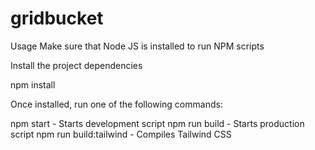# gridbucket

Usage
Make sure that Node JS is installed to run NPM scripts

Install the project dependencies

npm install

Once installed, run one of the following commands:

npm start                                 - Starts development script
npm run build                             - Starts production script
npm run build:tailwind                    - Compiles Tailwind CSS
